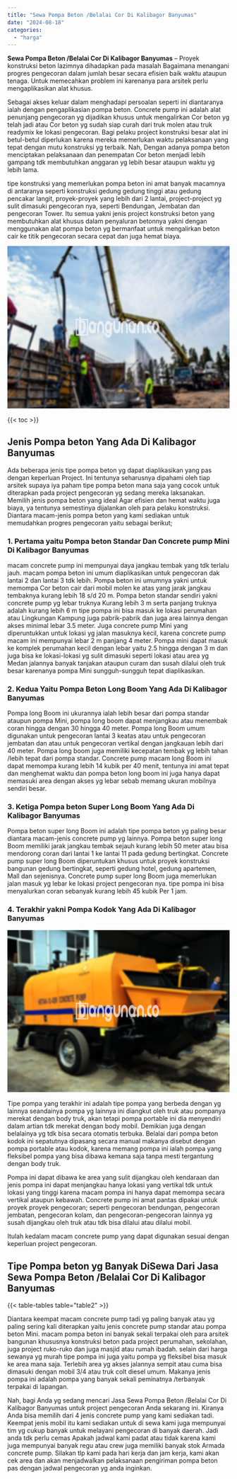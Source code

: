 ```yaml
---
title: "Sewa Pompa Beton /Belalai Cor Di Kalibagor Banyumas"
date: "2024-08-18"
categories: 
  - "harga"
---
```


**Sewa Pompa Beton /Belalai Cor Di Kalibagor Banyumas** – Proyek konstruksi beton lazimnya dihadapkan pada masalah Bagaimana menangani progres pengecoran dalam jumlah besar secara efisien baik waktu ataupun tenaga. Untuk memecahkan problem ini karenanya para arsitek perlu mengaplikasikan alat khusus.

Sebagai akses keluar dalam menghadapi persoalan seperti ini diantaranya ialah dengan pengaplikasian pompa beton. Concrete pump ini adalah alat penunjang pengecoran yg dijadikan khusus untuk mengalirkan Cor beton yg telah jadi atau Cor beton yg sudah siap curah dari truk molen atau truk readymix ke lokasi pengecoran. Bagi pelaku project konstruksi besar alat ini betul-betul diperlukan karena mereka memerlukan waktu pelaksanaan yang tepat dengan mutu konstruksi yg terbaik. Nah, Dengan adanya pompa beton menciptakan pelaksanaan dan penempatan Cor beton menjadi lebih gampang tdk membutuhkan anggaran yg lebih besar ataupun waktu yg lebih lama.

tipe konstruksi yang memerlukan pompa beton ini amat banyak macamnya di antaranya seperti konstruksi gedung gedung tinggi atau gedung pencakar langit, proyek-proyek yang lebih dari 2 lantai, project-project yg sulit dimasuki pengecoran nya, seperti Bendungan, Jembatan dan pengecoran Tower. Itu semua yakni jenis project konstruksi beton yang membutuhkan alat khusus dalam penyaluran betonnya yakni dengan menggunakan alat pompa beton yg bermanfaat untuk mengalirkan beton cair ke titik pengecoran secara cepat dan juga hemat biaya.

![Sewa Pompa Beton /Belalai Cor Di Kalibagor Banyumas](/images/sewa-concrete-pump-35.png)

{{< toc >}}

## Jenis Pompa beton Yang Ada Di Kalibagor Banyumas

Ada beberapa jenis tipe pompa beton yg dapat diaplikasikan yang pas dengan keperluan Project. Ini tentunya seharusnya dipahami oleh tiap arsitek supaya iya paham tipe pompa beton mana saja yang cocok untuk diterapkan pada project pengecoran yg sedang mereka laksanakan. Memilih jenis pompa beton yang ideal Agar efisien dan hemat waktu juga biaya, ya tentunya semestinya dijalankan oleh para pelaku konstruksi. Diantara macam-jenis pompa beton yang kami sediakan untuk memudahkan progres pengecoran yaitu sebagai berikut;

### 1\. Pertama yaitu Pompa beton Standar Dan Concrete pump Mini Di Kalibagor Banyumas

macam concrete pump ini mempunyai daya jangkau tembak yang tdk terlalu jauh. macam pompa beton ini umum diaplikasikan untuk pengecoran dak lantai 2 dan lantai 3 tdk lebih. Pompa beton ini umumnya yakni untuk memompa Cor beton cair dari mobil molen ke atas yang jarak jangkau tembaknya kurang lebih 18 s/d 20 m. Pompa beton standar sendiri yakni concrete pump yg lebar truknya Kurang lebih 3 m serta panjang truknya adalah kurang lebih 6 m tipe pompa ini bisa masuk ke lokasi perumahan atau Lingkungan Kampung juga pabrik-pabrik dan juga area lainnya dengan akses minimal lebar 3.5 meter. Juga concrete pump Mini yang diperuntukkan untuk lokasi yg jalan masuknya kecil, karena concrete pump macam ini mempunyai lebar 2 m panjang 4 meter. Pompa mini dapat masuk ke komplek perumahan kecil dengan lebar yaitu 2.5 hingga dengan 3 m dan juga bisa ke lokasi-lokasi yg sulit dimasuki seperti lokasi atau area yg Medan jalannya banyak tanjakan ataupun curam dan susah dilalui oleh truk besar karenanya pompa Mini sungguh-sungguh tepat diaplikasikan.

### 2\. Kedua Yaitu Pompa Beton Long Boom Yang Ada Di Kalibagor Banyumas

Pompa long Boom ini ukurannya ialah lebih besar dari pompa standar ataupun pompa Mini, pompa long boom dapat menjangkau atau menembak coran hingga dengan 30 hingga 40 meter. Pompa long Boom umum digunakan untuk pengecoran lantai 3 keatas atau untuk pengecoran jembatan dan atau untuk pengecoran vertikal dengan jangkauan lebih dari 40 meter. Pompa long boom juga memiliki kecepatan tembak yg lebih tahan /lebih tepat dari pompa standar. Concrete pump macam long Boom ini dapat memompa kurang lebih 14 kubik per 40 menit, tentunya ini amat tepat dan menghemat waktu dan pompa beton long boom ini juga hanya dapat memasuki area dengan akses yg lebar sebab memang ukuran mobilnya sendiri besar.

### 3\. Ketiga Pompa beton Super Long Boom Yang Ada Di Kalibagor Banyumas

Pompa beton super long Boom ini adalah tipe pompa beton yg paling besar diantara macam-jenis concrete pump yg lainnya. Pompa beton super long Boom memiliki jarak jangkau tembak sejauh kurang lebih 50 meter atau bisa mendorong coran dari lantai 1 ke lantai 11 pada gedung bertingkat. Concrete pump super long Boom diperuntukan khusus untuk proyek konstruksi bangunan gedung bertingkat, seperti gedung hotel, gedung apartemen, Mall dan sejenisnya. Concrete pump super long Boom juga memerlukan jalan masuk yg lebar ke lokasi project pengecoran nya. tipe pompa ini bisa menyalurkan coran sebanyak kurang lebih 45 kubik Per 1 jam.

### 4\. Terakhir yakni Pompa Kodok Yang Ada Di Kalibagor Banyumas

![Sewa Pompa Beton /Belalai Cor Di Kalibagor Banyumas](/images/sewa-concrete-pump-08.png)

Tipe pompa yang terakhir ini adalah tipe pompa yang berbeda dengan yg lainnya seandainya pompa yg lainnya ini diangkut oleh truk atau pompanya merekat dengan body truk, akan tetapi pompa portable ini dia menyendiri dalam artian tdk merekat dengan body mobil. Demikian juga dengan belalainya yg tdk bisa secara otomatis terbuka. Belalai dari pompa beton kodok ini sepatutnya dipasang secara manual makanya disebut dengan pompa portable atau kodok, karena memang pompa ini ialah pompa yang fleksibel pompa yang bisa dibawa kemana saja tanpa mesti tergantung dengan body truk.

Pompa ini dapat dibawa ke area yang sulit dijangkau oleh kendaraan dan jenis pompa ini dapat menjangkau hanya lokasi yang vertikal tdk untuk lokasi yang tinggi karena macam pompa ini hanya dapat memompa secara vertikal ataupun kebawah. Concrete pump ini amat pantas dipakai untuk proyek proyek pengecoran; seperti pengecoran bendungan, pengecoran jembatan, pengecoran kolam, dan pengecoran-pengecoran lainnya yg susah dijangkau oleh truk atau tdk bisa dilalui atau dilalui mobil.

Itulah kedalam macam concrete pump yang dapat digunakan sesuai dengan keperluan project pengecoran.

## Tipe Pompa beton yg Banyak DiSewa Dari Jasa Sewa Pompa Beton /Belalai Cor Di Kalibagor Banyumas

{{< table-tables table="table2" >}}

Diantara keempat macam concrete pump tadi yg paling banyak atau yg paling sering kali diterapkan yaitu jenis concrete pump standar atau pompa beton Mini. macam pompa beton ini banyak sekali terpakai oleh para arsitek bangunan khususnya konstruksi beton pada project perumahan, sekolahan, juga project ruko-ruko dan juga masjid atau rumah ibadah. selain dari harga sewanya yg murah tipe pompa ini juga yaitu pompa yg fleksibel bisa masuk ke area mana saja. Terlebih area yg akses jalannya sempit atau cuma bisa dimasuki dengan mobil 3/4 atau truk colt diesel umum. Makanya jenis pompa ini adalah pompa yang banyak sekali peminatnya /terbanyak terpakai di lapangan.

Nah, bagi Anda yg sedang mencari Jasa Sewa Pompa Beton /Belalai Cor Di Kalibagor Banyumas untuk project pengecoran Anda sekarang ini. Kiranya Anda bisa memilih dari 4 jenis concrete pump yang kami sediakan tadi. Keempat jenis mobil itu kami sediakan untuk di sewa kami juga mempunyai tim yg cukup banyak untuk melayani pengecoran di banyak daerah. Jadi anda tdk perlu cemas Apakah jadwal kami padat atau tidak karena kami juga mempunyai banyak regu atau crew juga memiliki banyak stok Armada concrete pump. Silakan tlp kami pada hari kerja dan jam kerja, kami akan cek area dan akan menjadwalkan pelaksanaan pengiriman pompa beton pas dengan jadwal pengecoran yg anda inginkan.
